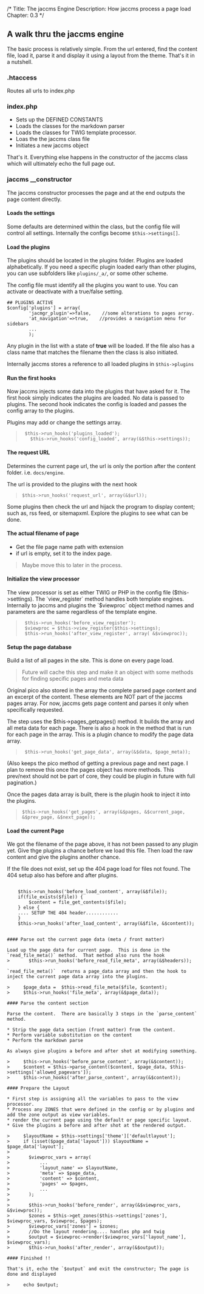 /*
Title: The jaccms Engine
Description: How jaccms process a page load
Chapter: 0.3
*/
## A walk thru the jaccms engine

The basic process is relatively simple.  From the url entered, find the content file, load it, parse it and display it using a layout from the theme.  That's it in a nutshell.
 
### .htaccess

Routes all urls to index.php

### index.php
* Sets up the DEFINED CONSTANTS
* Loads the classes for the markdown parser
* Loads the classes for TWIG template processor. 
* Loas the the jaccms class file 
* Initiates a new jaccms object

That's it. Everything else happens in the constructor of the jaccms class which will ultimately echo the full page out.

### jaccms __constructor

The jaccms constructor processes the page and at the end outputs the page content directly.

#### Loads the settings
Some defaults are determined within the class, but the config file will control all settings.
Internally the configs become `$this->settings[]`.

#### Load the plugins
The plugins should be located in the plugins folder.  Plugins are loaded alphabetically.  If you need a specific plugin loaded early than other plugins, you can use subfolders like `plugins/_a/`, or some other scheme.

The config file must identify all the plugins you want to use. You can activate or deactivate with a true/false setting.

    ## PLUGINS ACTIVE
    $config['plugins'] = array(
			'jacmgr_plugin'=>false,    //some alterations to pages array.
			'at_navigation'=>true,    //provides a navigation menu for sidebars
			...
			);

Any plugin in the list with a state of **true** will be loaded.  If the file also has a class name that matches the filename then the class is also initiated.

Internally jaccms stores a reference to all loaded plugins in `$this->plugins`

#### Run the first hooks
Now jaccms injects some data into the plugins that have asked for it.  The first hook simply indicates the plugins are loaded. No data is passed to plugins.  The second hook indicates the config is loaded and passes the config array to the plugins.

Plugins may add or change the settings array.

>	   $this->run_hooks('plugins_loaded');
>		 $this->run_hooks('config_loaded', array(&$this->settings));

#### The request URL

Determines the current page url, the url is only the portion after the content folder. i.e. `docs/engine`.

The url is provided to the plugins with the next hook

>     $this->run_hooks('request_url', array(&$url));

Some plugins then check the url and hijack the program to display content; such as, rss feed, or sitemapxml. Explore the plugins to see what can be done.

#### The actual filename of page
* Get the file page name path with extension
* if url is empty, set it to the index page.

>  Maybe move this to later in the process.

#### Initialize the view processor		

The view processor is set as either TWIG or PHP in the config file ($this->settings).  The `view_register` method handles both template engines. Internally to jaccms and plugins the `$viewproc` object method names and parameters are the same regardless of the template engine.

>	   $this->run_hooks('before_view_register');
>	   $viewproc = $this->view_register($this->settings);
>	   $this->run_hooks('after_view_register', array( &$viewproc));

#### Setup the page database

Build a list of all pages in the site.  This is done on every page load.  
> Future will cache this step and make it an object with some methods for finding specific pages and meta data

Original pico also stored in the array the complete parsed page content and an excerpt of the content.  These elements are NOT part of the jaccms pages array. For now, jaccms gets page content and parses it only when specifically requested.

The step uses the $this->pages_getpages() method.  It builds the array and all meta data for each page.  There is also a hook in the method that is run for each page in the array. This is a plugin chance to modify the page data array.

>      $this->run_hooks('get_page_data', array(&$data, $page_meta));

(Also keeps the pico method of getting a previous page and next page.  I plan to remove this once the pages object has more methods. This prev/next should not be part of core, they could be plugin in future with full pagination.)

Once the pages data array is built, there is the plugin hook to inject it into the plugins.

>     $this->run_hooks('get_pages', array(&$pages, &$current_page, &$prev_page, &$next_page));

#### Load the current Page

We got the filename of the page above, it has not been passed to any plugin yet.  Give thge plugins a chance before we load this file.  Then load the raw content and give the plugins another chance. 

If the file does not exist, set up the 404 page load for files not found.  The 404 setup also has before and after plugins.

>~~~~
		$this->run_hooks('before_load_content', array(&$file));
		if(file_exists($file)) {
			$content = file_get_contents($file);
		} else {
        .... SETUP THE 404 header............
		}
		$this->run_hooks('after_load_content', array(&$file, &$content));
~~~~

#### Parse out the current page data (meta / front matter)

Load up the page data for current page.  This is done in the `read_file_meta()` method.  That method also runs the hook
>       $this->run_hooks('before_read_file_meta', array(&$headers)); 

`read_file_meta()`  returns a page_data array and then the hook to inject the current page data array into the plugins.
 
>     $page_data =  $this->read_file_meta($file, $content);
>     $this->run_hooks('file_meta', array(&$page_data));

#### Parse the content section

Parse the content.  There are basically 3 steps in the `parse_content` method.

* Strip the page data section (front matter) from the content.
* Perform variable substitution on the content
* Perform the markdown parse

As always give plugins a before and after shot at modifying something.

>     $this->run_hooks('before_parse_content', array(&$content)); 
>     $content = $this->parse_content($content, $page_data, $this->settings['allowed_pagevars']);
>     $this->run_hooks('after_parse_content', array(&$content)); 

#### Prepare the Layout

* First step is assigning all the variables to pass to the view processor. 
* Process any ZONES that were defined in the config or by plugins and add the zone output as view variables.
* render the current page using the default or page specific layout.
* Give the plugins a before and after shot at the rendered output.

>     $layoutName = $this->settings['theme']['defaultlayout'];
>     if (isset($page_data['layout'])) $layoutName = $page_data['layout'];
>
>		$viewproc_vars = array(
>			...
>			'layout_name' => $layoutName,
>			'meta' => $page_data,
>			'content' => $content,
>			'pages' => $pages,
>			...
>		);
>
>		$this->run_hooks('before_render', array(&$viewproc_vars, &$viewproc));
>		$zones = $this->get_zones($this->settings['zones'], $viewproc_vars, $viewproc, $pages);	
>		$viewproc_vars['zones'] = $zones;
>		//Do the layout rendering.... handles php and twig
>		$output = $viewproc->render($viewproc_vars['layout_name'], $viewproc_vars);
>		$this->run_hooks('after_render', array(&$output));
		
#### Finished !!

That's it, echo the `$output` and exit the constructor; The page is done and displayed

>     echo $output;
